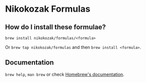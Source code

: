 # Nikokozak Formulas

## How do I install these formulae?

`brew install nikokozak/formulas/<formula>`

Or `brew tap nikokozak/formulas` and then `brew install <formula>`.

## Documentation

`brew help`, `man brew` or check [Homebrew's documentation](https://docs.brew.sh).
